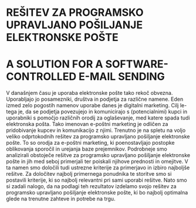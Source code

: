 # REŠITEV ZA PROGRAMSKO UPRAVLJANO POŠILJANJE ELEKTRONSKE POŠTE
# A SOLUTION FOR A SOFTWARE-CONTROLLED E-MAIL SENDING

V današnjem času je uporaba elektronske pošte tako rekoč obvezna. Uporabljajo jo posamezniki, društva in podjetja za različne namene. Eden izmed zelo pogostih namenov uporabe danes je digitalni marketing. Cilj le-tega je, da se podjetja povezujejo in komunicirajo s (potencialnimi) kupci in uporabniki s pomočjo različnih orodij za oglaševanje, med katere spada tudi elektronska pošta. Tako imenovan e-poštni marketing je odličen za pridobivanje kupcev in komunikacijo z njimi. 
Trenutno je na spletu na voljo veliko odprtokodnih rešitev za programsko upravljano pošiljanje elektronske pošte. To so orodja za e-poštni marketing, ki poenostavljajo postopke oblikovanja sporočil in urejanja baze prejemnikov. 
Podrobneje smo analizirali obstoječe rešitve za programsko upravljano pošiljanje elektronske pošte in jih med seboj primerjali ter poiskali njihove prednosti in omejitve. V ta namen smo določili tudi ustrezne kriterije za primerjavo in izbiro najboljše rešitve. Za določitev najbolj primernega ponudnika te storitve smo si postavili kriterije, ki so najbolj relevantni pri sami uporabi rešitve. Nato smo si zadali nalogo, da na podlagi teh rezultatov izdelamo svojo rešitev za programsko upravljano pošiljanje elektronske pošte, ki bo najbolj optimalna glede na trenutne zahteve in potrebe na trgu. 

